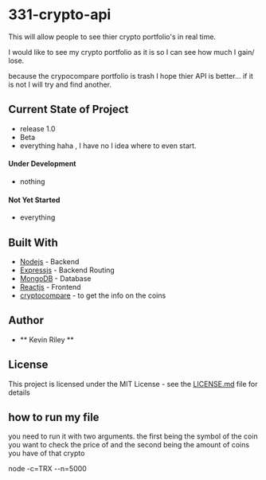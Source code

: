# 331-crypto-api
This will allow people to see thier crypto portfolio's in real time. 

I would like to see my crypto portfolio as it is so I can see how much I gain/ lose.

because the crypocompare portfolio is trash I hope thier API is better... if it is not I will try and find another. 

## Current State of Project
* release 1.0
*  Beta
* everything haha , I have no I idea where to even start. 

#### Under Development
*  nothing

#### Not Yet Started
* everything


## Built With

* [Nodejs](https://nodejs.org/en/docs/) - Backend
* [Expressjs](http://expressjs.com/en/4x/api.html) - Backend Routing
* [MongoDB](https://docs.mongodb.com/) - Database
* [Reactjs](https://reactjs.org/) - Frontend
* [cryptocompare](https://www.cryptocompare.com/api/#introduction) - to get the info on the coins

## Author

* **  Kevin Riley **

## License

This project is licensed under the MIT License - see the [LICENSE.md](LICENSE.md) file for details


## how to run my file

you need to run it with two arguments.
the first being the symbol of the coin you want to check the price of 
and the second being the amount of coins you have of that crypto 

node -c=TRX --n=5000

